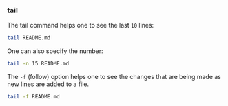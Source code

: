 ### tail

The tail command helps one to see the last `10` lines:

```bash
tail README.md
```

One can also specify the number:

```bash
tail -n 15 README.md
```

The `-f` (follow) option helps one to see the changes that are being made as new lines are added to a file.

```bash
tail -f README.md
```
